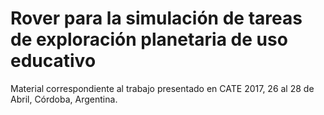 # Rover para la simulación de tareas de exploración planetaria de uso educativo
Material correspondiente al trabajo presentado en CATE 2017, 26 al 28 de Abril, Córdoba, Argentina.
